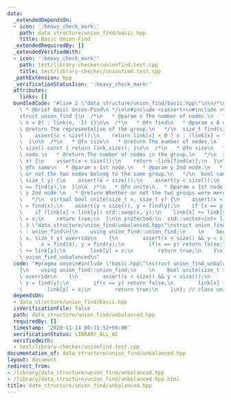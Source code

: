 ```yaml
---
data:
  _extendedDependsOn:
  - icon: ':heavy_check_mark:'
    path: data_structure/union_find/basic.hpp
    title: Basic Union-Find
  _extendedRequiredBy: []
  _extendedVerifiedWith:
  - icon: ':heavy_check_mark:'
    path: test/library-checker/unionfind.test.cpp
    title: test/library-checker/unionfind.test.cpp
  _pathExtension: hpp
  _verificationStatusIcon: ':heavy_check_mark:'
  attributes:
    links: []
  bundledCode: "#line 2 \"data_structure/union_find/basic.hpp\"\n\n/*\n * @file basic.hpp\n\
    \ * @brief Basic Union-Find\n */\n\n#include <cassert>\n#include <vector>\n\n\
    struct union_find {\n  /*\n   * @param n The number of nodes.\n   */\n  union_find(size_t\
    \ n = 0) : link(n, -1) {}\n\n  /*\n   * @fn find\n   * @param x A node.\n   *\
    \ @return The representative of the group.\n   */\n  size_t find(size_t x) {\n\
    \    assert(x < size());\n    return link[x] < 0 ? x : (link[x] = find(link[x]));\n\
    \  }\n\n  /*\n   * @fn size\n   * @return The number of nodes.\n   */\n  size_t\
    \ size() const { return link.size(); }\n\n  /*\n   * @fn size\n   * @param x A\
    \ node.\n   * @return The number of nodes in the group.\n   */\n  size_t size(size_t\
    \ x) {\n    assert(x < size());\n    return -link[find(x)];\n  }\n\n  /*\n   *\
    \ @fn same\n   * @param x 1st node.\n   * @param y 2nd node.\n   * @return Whether\
    \ or not the two nodes belong to the same group.\n   */\n  bool same(size_t x,\
    \ size_t y) {\n    assert(x < size());\n    assert(y < size());\n    return find(x)\
    \ == find(y);\n  }\n\n  /*\n   * @fn unite\n   * @param x 1st node.\n   * @param\
    \ y 2nd node.\n   * @return Whether or not the two groups were merged anew.\n\
    \   */\n  virtual bool unite(size_t x, size_t y) {\n    assert(x < size()), x\
    \ = find(x);\n    assert(y < size()), y = find(y);\n    if (x == y) return false;\n\
    \    if (link[x] > link[y]) std::swap(x, y);\n    link[x] += link[y];\n    link[y]\
    \ = x;\n    return true;\n  }\n\n protected:\n  std::vector<int> link;\n};\n#line\
    \ 3 \"data_structure/union_find/unbalanced.hpp\"\nstruct union_find_unbalanced\
    \ : union_find\n{\n    using union_find::union_find;\n    \n    bool unite(size_t\
    \ x, size_t y) override\n    {\n        assert(x < size() && y < size());\n  \
    \      x = find(x), y = find(y);\n        if(x == y) return false;\n        link[x]\
    \ += link[y];\n        link[y] = x;\n        return true;\n    }\n}; // class\
    \ union_find_unbalanced\n"
  code: "#pragma once\n#include \"basic.hpp\"\nstruct union_find_unbalanced : union_find\n\
    {\n    using union_find::union_find;\n    \n    bool unite(size_t x, size_t y)\
    \ override\n    {\n        assert(x < size() && y < size());\n        x = find(x),\
    \ y = find(y);\n        if(x == y) return false;\n        link[x] += link[y];\n\
    \        link[y] = x;\n        return true;\n    }\n}; // class union_find_unbalanced\n"
  dependsOn:
  - data_structure/union_find/basic.hpp
  isVerificationFile: false
  path: data_structure/union_find/unbalanced.hpp
  requiredBy: []
  timestamp: '2020-11-14 00:11:52+09:00'
  verificationStatus: LIBRARY_ALL_AC
  verifiedWith:
  - test/library-checker/unionfind.test.cpp
documentation_of: data_structure/union_find/unbalanced.hpp
layout: document
redirect_from:
- /library/data_structure/union_find/unbalanced.hpp
- /library/data_structure/union_find/unbalanced.hpp.html
title: data_structure/union_find/unbalanced.hpp
---
```

